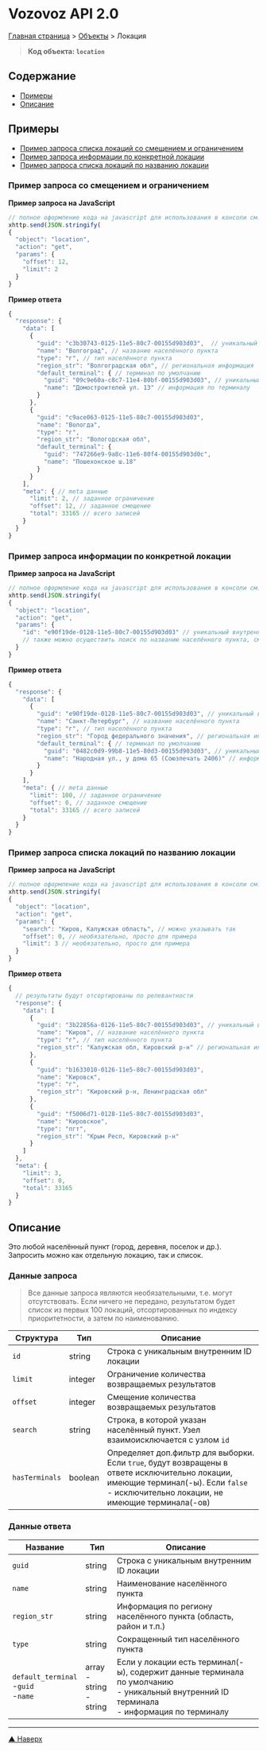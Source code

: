 # <a name="up"/>Vozovoz API 2.0

[Главная страница](/README.md) > [Объекты](index.md) > Локация

> **Код объекта: `location`**


## Содержание

* [Примеры](#example)
* [Описание](#description)


## <a name="example"/>Примеры

* [Пример запроса списка локаций со смещением и ограничением](#limit-offset)
* [Пример запроса информации по конкретной локации](#guid)
* [Пример запроса списка локаций по названию локации](#search)

### <a name="limit-offset"/>Пример запроса со смещением и ограничением

**Пример запроса на JavaScript**
```javascript
// полное оформление кода на javascript для использования в консоли см. в разделе "Быстрый старт"
xhttp.send(JSON.stringify(
{
  "object": "location",
  "action": "get",
  "params": {
    "offset": 12,
    "limit": 2
  }
}
```

**Пример ответа**
```javascript
{
  "response": {
    "data": [
      {
        "guid": "c3b30743-0125-11e5-80c7-00155d903d03",  // уникальный внутренний ID локации
        "name": "Волгоград", // название населённого пункта
        "type": "г", // тип населённого пункта
        "region_str": "Волгоградская обл", // региональная информация
        "default_terminal": { // терминал по умолчанию
          "guid": "09c9e60a-c8c7-11e4-80bf-00155d903d03", // уникальный внутренний ID терминала
          "name": "Домостроителей ул. 13" // информация по терминалу
        }
      },
      {
        "guid": "c9ace063-0125-11e5-80c7-00155d903d03",
        "name": "Вологда",
        "type": "г",
        "region_str": "Вологодская обл",
        "default_terminal": {
          "guid": "747266e9-9a8c-11e6-80f4-00155d903d0c",
          "name": "Пошехонское ш.18"
        }
      }
    ],
    "meta": { // meta данные
      "limit": 2, // заданное ограничение
      "offset": 12, // заданное смещение
      "total": 33165 // всего записей
    }
  }
}
```

### <a name="guid"/>Пример запроса информации по конкретной локации

**Пример запроса на JavaScript**
```javascript
// полное оформление кода на javascript для использования в консоли см. в разделе "Быстрый старт"
xhttp.send(JSON.stringify(
{
  "object": "location",
  "action": "get",
  "params": {
    "id": "e90f19de-0128-11e5-80c7-00155d903d03" // уникальный внутренний ID локации
    // также можно осуществить поиск по названию населённого пункта, см. пример ниже
  }
}
```

**Пример ответа**
```javascript
{
  "response": {
    "data": [
      {
        "guid": "e90f19de-0128-11e5-80c7-00155d903d03", // уникальный внутренний ID локации
        "name": "Санкт-Петербург", // название населённого пункта
        "type": "г", // тип населённого пункта
        "region_str": "Город федерального значения", // региональная информация
        "default_terminal": { // терминал по умолчанию
          "guid": "0482c0d9-99b8-11e5-80d3-00155d903d03", // уникальный внутренний ID терминала
          "name": "Народная ул., у дома 65 (Союзпечать 2406)" // информация по терминалу
        }
      }
    ],
    "meta": { // meta данные
      "limit": 100, // заданное ограничение
      "offset": 0, // заданное смещение
      "total": 33165 // всего записей
    }
  }
}
```


### <a name="search"/>Пример запроса списка локаций по названию локации

**Пример запроса на JavaScript**
```javascript
// полное оформление кода на javascript для использования в консоли см. в разделе "Быстрый старт"
xhttp.send(JSON.stringify(
{
  "object": "location",
  "action": "get",
  "params": {
    "search": "Киров, Калужская область", // можно указывать так
    "offset": 0, // необязательно, просто для примера
    "limit": 3 // необязательно, просто для примера
  }
}
```

**Пример ответа**
```javascript
{
  // результаты будут отсортированы по релевантности
  "response": {
    "data": [
      {
        "guid": "3b22856a-0126-11e5-80c7-00155d903d03", // уникальный внутренний ID локации
        "name": "Киров", // название населённого пункта
        "type": "г", // тип населённого пункта
        "region_str": "Калужская обл, Кировский р-н" // региональная информация
      },
      {
        "guid": "b1633010-0126-11e5-80c7-00155d903d03",
        "name": "Кировск",
        "type": "г",
        "region_str": "Кировский р-н, Ленинградская обл"
      },
      {
        "guid": "f5006d71-0128-11e5-80c7-00155d903d03",
        "name": "Кировское",
        "type": "пгт",
        "region_str": "Крым Респ, Кировский р-н"
      }
    ]
  },
  "meta": {
    "limit": 3,
    "offset": 0,
    "total": 33165
  }
}
```

## <a name="description"/>Описание

Это любой населённый пункт (город, деревня, поселок и др.). Запросить можно как отдельную локацию, так и список.


### Данные запроса

> Все данные запроса являются необязательными, т.е. могут отсутствовать. Если ничего не передано, результатом
> будет список из первых 100 локаций, отсортированных по индексу приоритетности, а затем по наименованию.

| Структура     | Тип       | Описание |
| ---------     | ---       | -------- |
| `id`          | string    | Строка с уникальным внутренним ID локации |
| `limit`       | integer   | Ограничение количества возвращаемых результатов |
| `offset`      | integer   | Смещение количества возвращаемых результатов |
| `search`      | string    | Строка, в которой указан населённый пункт. Узел взаимоисключается с узлом `id` |
| `hasTerminals`| boolean   | Определяет доп.фильтр для выборки. Если `true`, будут возвращены в ответе исключительно локации, имеющие терминал(-ы). Если `false` - исключительно локации, не имеющие терминала(-ов) |


### Данные ответа

| Название      | Тип       | Описание |
| --------      | ---       | -------- |
| `guid`        | string    | Строка с уникальным внутренним ID локации |
| `name`        | string    | Наименование населённого пункта |
| `region_str`  | string    | Информация по региону населённого пункта (область, район и т.п.) |
| `type`        | string    | Сокращенный тип населённого пункта |
| `default_terminal`<br/>-`guid`<br/>-`name` | array<br/>- string<br/>- string | Если у локации есть терминал(-ы), содержит данные терминала по умолчанию<br/>- уникальный внутренний ID терминала<br/>- информация по терминалу |


***
[▲ Наверх](#up)